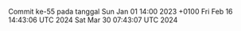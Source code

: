 Commit ke-55 pada tanggal Sun Jan 01 14:00 2023 +0100
Fri Feb 16 14:43:06 UTC 2024
Sat Mar 30 07:43:07 UTC 2024
